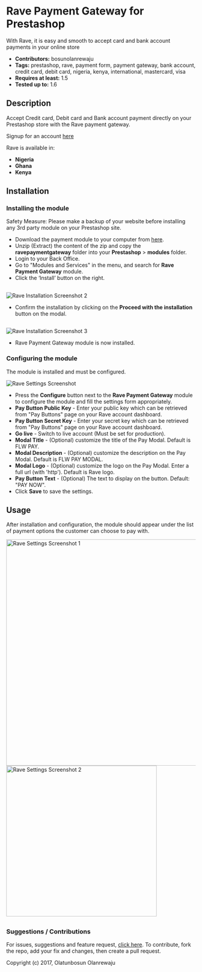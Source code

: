 # Rave Payment Gateway for Prestashop

With Rave, it is easy and smooth to accept card and bank account payments in your online store

 - **Contributors:** bosunolanrewaju
 - **Tags:** prestashop, rave, payment form, payment gateway, bank account, credit card, debit card, nigeria, kenya, international, mastercard, visa
 - **Requires at least:** 1.5
 - **Tested up to:** 1.6


## Description

Accept Credit card, Debit card and Bank account payment directly on your Prestashop store with the Rave payment gateway.

Signup for an account [here](https://flutterwave.com)

Rave is available in:

* __Nigeria__
* __Ghana__
* __Kenya__



## Installation

### Installing the module

Safety Measure: Please make a backup of your website before installing any 3rd party module on your Prestashop site.

*   Download the payment module to your computer from [here](https://github.com/bosunolanrewaju/prestashop-rave-payment-module/releases/download/v0.1.3/ravepaymentgateway.zip).
*   Unzip (Extract) the content of the zip and copy the __ravepaymentgateway__ folder into your __Prestashop__ > __modules__ folder.
*   Login to your Back Office.
*   Go to "Modules and Services" in the menu, and search for __Rave Payment Gateway__ module.
*   Click the ‘Install’ button on the right.

##
![Rave Installation Screenshot 2](https://cloud.githubusercontent.com/assets/8383666/21759905/567ced88-d648-11e6-8787-d786fef2bf10.png)

*   Confirm the installation by clicking on the __Proceed with the installation__ button on the modal.

##
![Rave Installation Screenshot 3](https://cloud.githubusercontent.com/assets/8383666/21759921/6eb3d506-d648-11e6-84b8-08b13812bbcc.png)

*   Rave Payment Gateway module is now installed.

### Configuring the module

The module is installed and must be configured.

![Rave Settings Screenshot](https://cloud.githubusercontent.com/assets/8383666/26606729/01622d38-458b-11e7-913c-ec53aa42c6fd.png)

*  Press the __Configure__ button next to the __Rave Payment Gateway__ module to configure the module and fill the settings form appropriately.
* __Pay Button Public Key__ - Enter your public key which can be retrieved from "Pay Buttons" page on your Rave account dashboard.
* __Pay Button Secret Key__ - Enter your secret key which can be retrieved from "Pay Buttons" page on your Rave account dashboard.
* __Go live__ - Switch to live account (Must be set for production).
* __Modal Title__ - (Optional) customize the title of the Pay Modal. Default is FLW PAY.
* __Modal Description__ - (Optional) customize the description on the Pay Modal. Default is FLW PAY MODAL.
* __Modal Logo__ - (Optional) customize the logo on the Pay Modal. Enter a full url (with 'http'). Default is Rave logo.
* __Pay Button Text__ - (Optional) The text to display on the button. Default: "PAY NOW".
* Click __Save__ to save the settings.


## Usage ##

After installation and configuration, the module should appear under the list of payment options the customer can choose to pay with.

<img src="https://cloud.githubusercontent.com/assets/8383666/21759955/b040c326-d648-11e6-99d5-47800e5a55df.png" alt="Rave Settings Screenshot 1" width="600"/>

<img src="https://cloud.githubusercontent.com/assets/8383666/21759970/ca35882a-d648-11e6-9a5a-333be0760a60.png" alt="Rave Settings Screenshot 2" width="400"/>


##
### Suggestions / Contributions

For issues, suggestions and feature request, [click here](https://github.com/bosunolanrewaju/prestashop-rave-payment-module/issues).
To contribute, fork the repo, add your fix and changes, then create a pull request.

Copyright (c) 2017, Olatunbosun Olanrewaju
